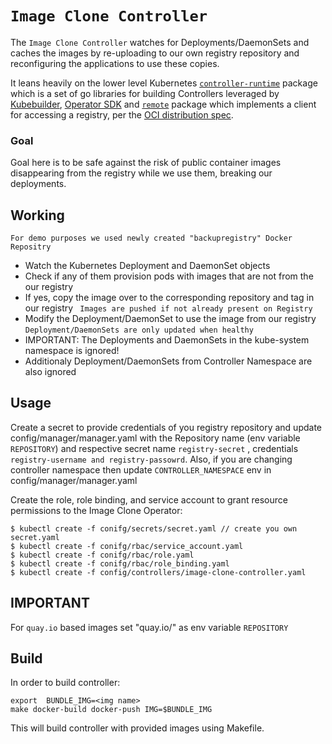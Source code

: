 # `Image Clone Controller`

The `Image Clone Controller` watches for Deployments/DaemonSets and caches the images by re-uploading to our own registry repository and reconfiguring the applications to use these copies.

It leans heavily on the lower level Kubernetes [`controller-runtime`](https://github.com/kubernetes-sigs/controller-runtime) package which is a set of go libraries for building
Controllers leveraged by [Kubebuilder](https://book.kubebuilder.io/), 
[Operator SDK](https://github.com/operator-framework/operator-sdk)
and [`remote`](https://github.com/google/go-containerregistry/tree/main/pkg/v1/remote) package which implements a client for accessing a registry,
per the [OCI distribution spec](https://github.com/opencontainers/distribution-spec/blob/master/spec.md).

### Goal
Goal here is to be safe against the risk of public container images disappearing from the registry while
we use them, breaking our deployments.

## Working
` For demo purposes we used newly created "backupregistry" Docker Repositry `
* Watch the Kubernetes Deployment and DaemonSet objects
* Check if any of them provision pods with images that are not from the our registry 
* If yes, copy the image over to the corresponding repository and tag in our registry 
` Images are pushed if not already present on Registry`
* Modify the Deployment/DaemonSet to use the image from our registry
`Deployment/DaemonSets are only updated when healthy` 
* IMPORTANT: The Deployments and DaemonSets in the kube-system namespace
is ignored!
* Additionaly Deployment/DaemonSets from Controller Namespace are also ignored


## Usage
Create a secret to provide credentials of you registry repository and update config/manager/manager.yaml with the Repository name (env variable `REPOSITORY`) and respective secret name `registry-secret` , credentials `registry-username and registry-passowrd`.
Also, if you are changing controller namespace then update `CONTROLLER_NAMESPACE` env in config/manager/manager.yaml

Create the role, role binding, and service account to grant resource permissions to the Image Clone Operator:
```
$ kubectl create -f conifg/secrets/secret.yaml // create you own secret.yaml
$ kubectl create -f conifg/rbac/service_account.yaml
$ kubectl create -f conifg/rbac/role.yaml
$ kubectl create -f conifg/rbac/role_binding.yaml
$ kubectl create -f config/controllers/image-clone-controller.yaml
```
## IMPORTANT
For `quay.io` based images set "quay.io/<repo name>" as env variable `REPOSITORY`

## Build
In order to build controller:
```
export  BUNDLE_IMG=<img name>
make docker-build docker-push IMG=$BUNDLE_IMG
```
This will build controller with provided images using Makefile.





